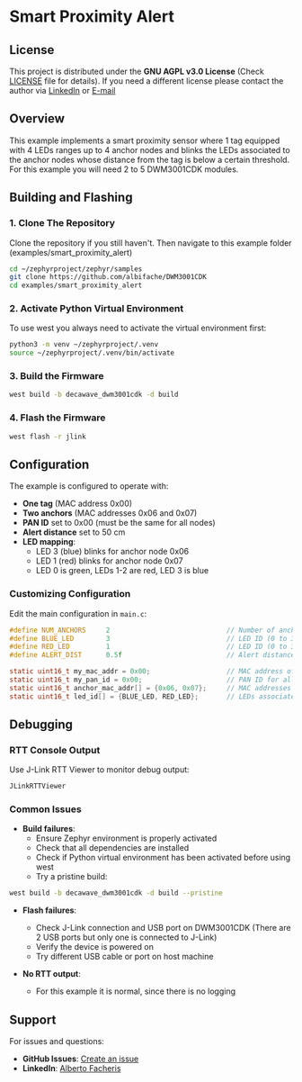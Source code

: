 # Smart Proximity Alert

## License

This project is distributed under the **GNU AGPL v3.0 License** (Check [LICENSE](LICENSE) file for details). If you need a different license please contact the author via [LinkedIn](https://www.linkedin.com/in/alberto-facheris-9028ab357/) or [E-mail](mailto:albi97.fache@gmail.com)

## Overview

This example implements a smart proximity sensor where 1 tag equipped with 4 LEDs ranges up to 4 anchor nodes and blinks the LEDs associated to the anchor nodes whose distance from the tag is below a certain threshold. For this example you will need 2 to 5 DWM3001CDK modules.

## Building and Flashing

### 1. Clone The Repository

Clone the repository if you still haven't. Then navigate to this example folder (examples/smart_proximity_alert)

```bash
cd ~/zephyrproject/zephyr/samples
git clone https://github.com/albifache/DWM3001CDK
cd examples/smart_proximity_alert
```

### 2. Activate Python Virtual Environment

To use west you always need to activate the virtual environment first:

```bash
python3 -m venv ~/zephyrproject/.venv
source ~/zephyrproject/.venv/bin/activate
```

### 3. Build the Firmware

```bash
west build -b decawave_dwm3001cdk -d build
```

### 4. Flash the Firmware

```bash
west flash -r jlink
```

## Configuration

The example is configured to operate with:
- **One tag** (MAC address 0x00) 
- **Two anchors** (MAC addresses 0x06 and 0x07)
- **PAN ID** set to 0x00 (must be the same for all nodes)
- **Alert distance** set to 50 cm
- **LED mapping**: 
  - LED 3 (blue) blinks for anchor node 0x06
  - LED 1 (red) blinks for anchor node 0x07
  - LED 0 is green, LEDs 1-2 are red, LED 3 is blue

### Customizing Configuration

Edit the main configuration in `main.c`:

```c
#define NUM_ANCHORS     2                             // Number of anchor nodes
#define BLUE_LED        3                             // LED ID (0 to 3)
#define RED_LED         1                             // LED ID (0 to 3)  
#define ALERT_DIST      0.5f                          // Alert distance in meters

static uint16_t my_mac_addr = 0x00;                   // MAC address of this node
static uint16_t my_pan_id = 0x00;                     // PAN ID for all nodes
static uint16_t anchor_mac_addr[] = {0x06, 0x07};     // MAC addresses of anchor nodes
static uint16_t led_id[] = {BLUE_LED, RED_LED};       // LEDs associated to anchor nodes
```

## Debugging

### RTT Console Output

Use J-Link RTT Viewer to monitor debug output:

```bash
JLinkRTTViewer
```

### Common Issues

- **Build failures**: 
  - Ensure Zephyr environment is properly activated
  - Check that all dependencies are installed
  - Check if Python virtual environment has been activated before using west
  - Try a pristine build:
```bash
west build -b decawave_dwm3001cdk -d build --pristine
```

- **Flash failures**: 
  - Check J-Link connection and USB port on DWM3001CDK (There are 2 USB ports but only one is connected to J-Link)
  - Verify the device is powered on
  - Try different USB cable or port on host machine

- **No RTT output**:
  - For this example it is normal, since there is no logging

## Support

For issues and questions:

- **GitHub Issues**: [Create an issue](https://github.com/albifache/DWM3001CDK/issues)
- **LinkedIn**: [Alberto Facheris](https://www.linkedin.com/in/alberto-facheris-9028ab357/)
